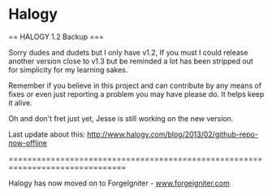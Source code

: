 Halogy
======

 == HALOGY 1.2 Backup ===

 Sorry dudes and dudets but I only have v1.2, If you must I could release
 another version close to v1.3 but be reminded a lot has been stripped out 
 for simplicity for my learning sakes.
 
 Remember if you believe in this project and can contribute by any means of fixes
 or even just reporting a problem you may have please do. It helps keep it alive.
 
 Oh and don't fret just yet, Jesse is still working on the new version.
 
 Last update about this:
 http://www.halogy.com/blog/2013/02/github-repo-now-offline


 ===============================================================================
 
 Halogy has now moved on to ForgeIgniter - www.forgeigniter.com
